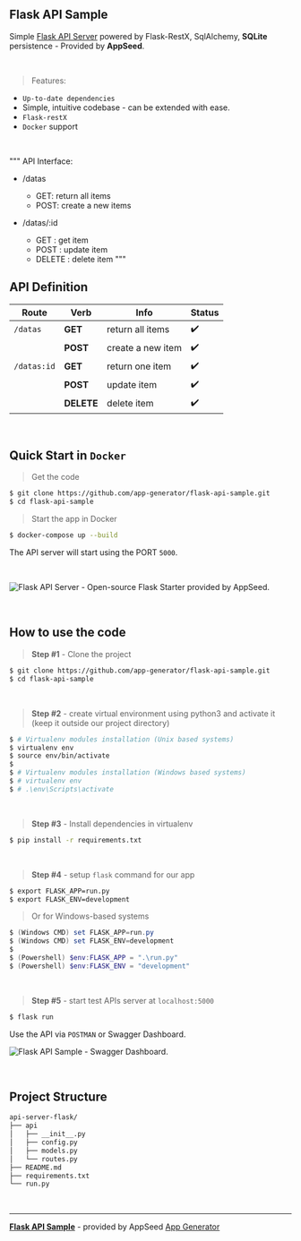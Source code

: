 ## Flask API Sample

Simple [Flask API Server](https://appseed.us/boilerplate-code/flask-api-boilerplate) powered by Flask-RestX, SqlAlchemy, **SQLite** persistence - Provided by **AppSeed**. 

<br />

> Features:

- `Up-to-date dependencies` 
- Simple, intuitive codebase - can be extended with ease. 
- `Flask-restX`
- `Docker` support 

<br />

"""
API Interface:
   
   - /datas
       - GET: return all items
       - POST: create a new items
   
   - /datas/:id
       - GET    : get item
       - POST   : update item
       - DELETE : delete item
"""

## API Definition

| Route  | Verb | Info | Status | 
|    --- | ---  | --- | --- | 
| `/datas`    | **GET**    | return all items  | ✔️ | 
|             | **POST**   | create a new item | ✔️ |
| `/datas:id` | **GET**    | return one item   | ✔️ | 
|             | **POST**   | update item       | ✔️ |
|             | **DELETE** | delete item       | ✔️ |

<br />

## Quick Start in `Docker`

> Get the code

```bash
$ git clone https://github.com/app-generator/flask-api-sample.git
$ cd flask-api-sample
```

> Start the app in Docker

```bash
$ docker-compose up --build  
```

The API server will start using the PORT `5000`.

<br />

![Flask API Server - Open-source Flask Starter provided by AppSeed.](https://user-images.githubusercontent.com/51070104/126349643-264d4cf4-6d0b-4c24-8185-adf69409fa4e.png)

<br />

## How to use the code

> **Step #1** - Clone the project

```bash
$ git clone https://github.com/app-generator/flask-api-sample.git
$ cd flask-api-sample
```

<br />

> **Step #2** - create virtual environment using python3 and activate it (keep it outside our project directory)

```bash
$ # Virtualenv modules installation (Unix based systems)
$ virtualenv env
$ source env/bin/activate
$
$ # Virtualenv modules installation (Windows based systems)
$ # virtualenv env
$ # .\env\Scripts\activate
```

<br />

> **Step #3** - Install dependencies in virtualenv

```bash
$ pip install -r requirements.txt
```

<br />

> **Step #4** - setup `flask` command for our app

```bash
$ export FLASK_APP=run.py
$ export FLASK_ENV=development
```

> Or for Windows-based systems

```powershell
$ (Windows CMD) set FLASK_APP=run.py
$ (Windows CMD) set FLASK_ENV=development
$
$ (Powershell) $env:FLASK_APP = ".\run.py"
$ (Powershell) $env:FLASK_ENV = "development"
```

<br />

> **Step #5** - start test APIs server at `localhost:5000`

```bash
$ flask run
```

Use the API via `POSTMAN` or Swagger Dashboard.

![Flask API Sample - Swagger Dashboard.](https://user-images.githubusercontent.com/51070104/151857217-ec364df4-cc90-413f-8bbe-a65e45dc8c35.png)

<br />

## Project Structure

```bash
api-server-flask/
├── api
│   ├── __init__.py
│   ├── config.py
│   ├── models.py
│   └── routes.py
├── README.md
├── requirements.txt
└── run.py
```
<br />

---
**[Flask API Sample](https://appseed.us/boilerplate-code/flask-api-boilerplate)** - provided by AppSeed [App Generator](https://appseed.us)

